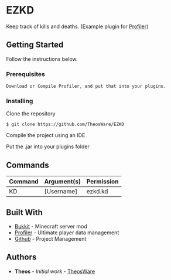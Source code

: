# EZKD

Keep track of kills and deaths.
(Example plugin for [Profiler](https://dev.bukkit.org/projects/profiler-core))

## Getting Started
Follow the instructions below.

### Prerequisites


```
Download or Compile Profiler, and put that into your plugins.
```

### Installing


Clone the repository

```
$ git clone https://github.com/TheosWare/EZKD
```

Compile the project using an IDE

Put the .jar into your plugins folder

## Commands

| Command | Argument(s) | Permission |
|---------|-------------|------------|
|    KD   | [Username]  | ezkd.kd    |


## Built With

* [Bukkit](https://bukkit.org/) - Minecraft server mod
* [Profiler](https://dev.bukkit.org/projects/profiler-core) - Ultimate player data management
* [Github](https://github.com) - Project Management

## Authors

* **Theos** - *Initial work* - [TheosWare](https://github.com/TheosWare)

